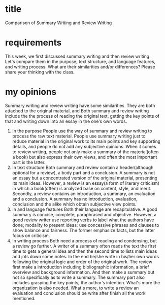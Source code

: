 # title
Comparison of Summary Writing and Review Writing
# requirements
This week, we first discussed summary writing and then review writing. Let's compare them in the purpose, text structure, and language features, and writing process. What are their similarities and/or differences? Please share your thinking with the class. 

# my opinions
  Summary writing and review writing have some similarities. They are both attached to the original material, and 
  Both summary and review writing include the the process of reading the original text, getting the key points of that and writing down into an essay in the one's own words.
1. in the purpose
  People use the way of summary and review writing to process the raw text material.
  People use summary writing just to reduce material in the original work to its main points and key supporting details, and people do not add any subjective opinions. When it comes to review writing, people not only make a summary of the material(often a book) but also express their own views, and often the most important part is the latter.
1. in text structure
  Both summary and review contain a header(although optional for a review), a body part and a conclusion.
  A summary is not an essay but a concentrated version of the original material, presenting its main ideas. However, a review is an essay(a form of literary criticism) in which a book(often) is analyzed base on content, style, and merit. Secondly, a review contains an introduction, a summary, an evaluation and a conclusion. A summary has no introduction, evaluation, conclusion and the alike which obtain subjective view points.
1. in and language features
  Both their language are recapitulative.
  A good summary is concise, complete, paraphrased and objective. However, a good review writer use reporting verbs to label what the authors have done; modality to present ideas; use concessive phrases and clauses to show balance and fairness. The former emphasize facts, but the latter focus on criticism.
1. in writing process
  Both need a process of reading and condensing, but a review go further. 
  A writer of a summary often reads the text the first time to gets a general idea and then the second time to lists main ideas and jots down some notes. In the end he/she write in his/her own words following the original logic and order of the original work. The review first make a introduction including bibliographic information, a brief overview and background information. And then make a summary but not so specifically as to write a summary. The summary part also includes grasping the key points, the author's intention. What's more the organization is also needed. What's more, to write a review an evaluation and conclusion should be write after finish all the work mentioned. 
